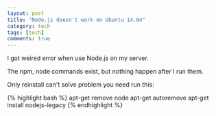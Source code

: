 ```yaml
---
layout: post
title: "Node.js doesn't work on Ubuntu 14.04"
category: tech
tags: [tech]
comments: true
---
```


I got weired error when use Node.js on my server.

The npm, node commands exist, but nothing happen after I run them.

Only reinstall can't solve problem you need run this:

{% highlight bash %}
apt-get remove node
apt-get autoremove
apt-get install nodejs-legacy
{% endhighlight %}
